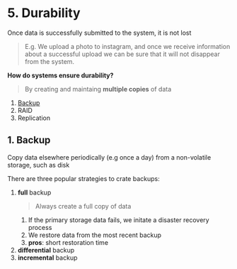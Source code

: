 # 5. Durability

Once data is successfully submitted to the system, it is not lost

> E.g. We upload a photo to instagram, and once we receive information about a successful upload we can be sure that it will not disappear from the system.

**How do systems ensure durability?**

> By creating and maintaing **multiple copies** of data

1. [Backup](#1-backup)
1. RAID
1. Replication

## 1. Backup

Copy data elsewhere periodically (e.g once a day) from a non-volatile storage, such as disk

There are three popular strategies to crate backups:

1. **full** backup
   > Always create a full copy of data
   1. If the primary storage data fails, we initate a disaster recovery process
   1. We restore data from the most recent backup
   1. **pros**: short restoration time
1. **differential** backup
1. **incremental** backup
